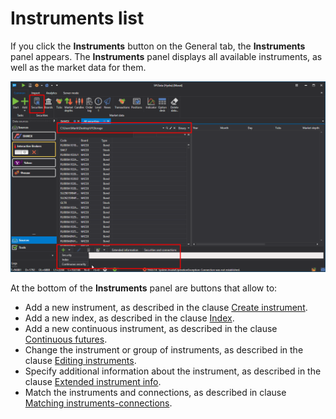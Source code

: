 # Instruments list

If you click the **Instruments** button on the General tab, the **Instruments** panel appears. The **Instruments** panel displays all available instruments, as well as the market data for them. 

![hydra securitiesPanel 00](../images/hydra_securitiesPanel_00.png)

At the bottom of the **Instruments** panel are buttons that allow to:

- Add a new instrument, as described in the clause [Create instrument](Hydra_Creation_tool.md).
- Add a new index, as described in the clause [Index](hydra_index.md).
- Add a new continuous instrument, as described in the clause [Continuous futures](HydraGluingData.md).
- Change the instrument or group of instruments, as described in the clause [Editing instruments](HydraSettingsSecurityEditor.md).
- Specify additional information about the instrument, as described in the clause [Extended instrument info](HydraExtensionInfo.md).
- Match the instruments and connections, as described in clause [Matching instruments\-connections](HydraSymbolMapping.md).
